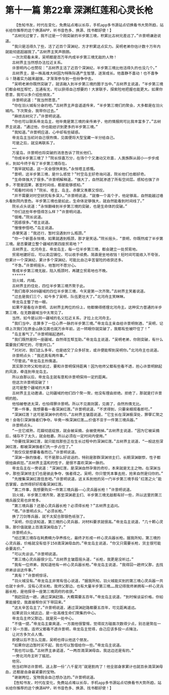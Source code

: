 # 第十一篇 第22章 深渊红莲和心灵长枪
        【告知书友，时代在变化，免费站点难以长存，手机app多书源站点切换看书大势所趋，站长给你推荐的这个换源APP，听书音色多、换源、找书都好使！】
       “古树兄过誉了，我不过是一个刚突破的半步第三境，积累比古树兄差远了。”许景明谦逊说道。
       “我只是活得久了些，活了近百个深渊纪，方才积累这点实力。吴明老弟你估计数十万年内就能彻底超越我了。”古树界主笑声朗朗。
       一次次观看未来，吴明都是百万年内成半步第三境无敌的人物！
       古树界主当然想办法拉近关系。
       许景明内心也赞叹：“古树界主活了近百个深渊纪，半步第三境比他活得久的也没几个。”
       古树界主，是一株高维大树因为特殊际遇产生智慧，逐渐成长。他喜静不喜动！也不喜争斗！随着实力越来越强，才渐渐参与到一些纷争中去。
       “吴明老弟你既然突破了，就该融入到半步第三境的圈子当中。”古树界主说道，“半步第三境们都会相互帮忙，互通有无，可以获得自己想要的！大家联手，探索险地把握也能更大。如果你愿意，我可以多介绍些朋友。”
       许景明说道：“我当然愿意。”
       “你在羽火城有分身的吧。”古树界主声音遥遥传来，“半步第三境们的聚会，大多都是在羽火城内。下次聚会，我带你过去。”
       “麻烦古树兄了。”许景明说道。
       “你也可以联系帝龙岛主，他毕竟是第三境的亲传弟子，他的情报网可比我丰富多了。”古树界主说道，“通过他，你也能结识到更多的半步第三境。”
       “我知道。”许景明应道，心中却有些疑惑。
       帝龙岛主当初对自己很热情，见面便将大型宝藏一半分给自己。
       可是之后，就没再联系了。
       ……
       万星岛，许景明也将突破的消息告诉了院长他们。
       “你成半步第三境了？”院长惊喜万分，在场个个又激动又欢喜，人类族群从弱小一步步成长，到如今终于有了半步第三境存在。
       “我早就知道，这一天会很快来到。”永恒塔主感慨。
       “景明，这半步第三境，是什么感觉？”时空岛主好奇询问道，院长他们也都好奇。
       “生命体强大了很多。”许景明解释道，“强大了，自然就渗透了所有空间层。感知也强了许多，不管是因果，甚至时间线，都是能够感知。”
       “观看时间线？”院长、塔主、岛主、赤蒙又羡慕又惊叹。
       “并不需要对时空研究有多深入。”许景明说道，“就像一个高个子，他足够高，自然能越过墙头看到院内景色。半步第三境也是如此，生命体足够强大，就自然能看到时间线了。”
       院长点头说道：“永恒巅峰到半步第三境的突破，也是生命体的突破。”
       “你们这些年参悟得怎么样？”许景明问道。
       “很难。”院长说道。
       “困惑很多。”塔主说道。
       “慢慢参悟吧。”岛主说道。
       赤蒙笑道：“我还行，暂时没遇到什么瓶颈。”
       “你一个新晋永恒境，如果就遇到瓶颈，那才是笑话。”院长摇头，“景明，你既然成了半步第三境。是否要建立整个疆域的第四座贸易地？”
       古树界主、北河舟主、帝龙岛主，每一位半步第三境，都会建立一处贸易地。
       贸易地建好后，可以卖店铺位，可以收手续费。简直是坐地收钱！短时间可能收入不夸张，但累计一个深渊纪，累计多个深渊纪，可能比自己辛苦冒险的收获还多。
       “不急。”许景明摇头，他暂时不愿分心。
       等成半步第三境无敌，陷入瓶颈时，再建立贸易地也不晚。
       ******
       羽火城，内城。
       古树界主的住处，四位半步第三境齐聚于此。
       “我们南亭3609疆域的四位半步第三境，今天是第一次齐聚。”古树界主笑着说道。
       “过去是我们三个，如今多了吴明，队伍更壮大了。”北河舟主笑眯眯。
       帝龙岛主瞥了他一眼。
       如果不是看在许景明、古树界主两位的份上，他都懒得搭理北河舟主。这种实力普通的半步第三境，在无数疆域当中太常见了。
       当然，如今是以同一疆域的名义拉近关系，才拉上北河舟主。
       “我们当中，总算多了一位心界一脉的半步第三境。”帝龙岛主亲自给许景明倒酒，“吴明，记得上次我们在原金山脉见面也就万余年前，这一转眼你就突破了，我都有些被吓住了！”
       “岛主客气了。”许景明端起酒杯。
       “我们既然是同一座疆域，自然得互帮互助。”帝龙岛主说道，“吴明老弟，你刚突破，有什么需要我们帮忙的，尽管开口。”
       “对对对，我们这么多年，也是结交了众多好友，或许便能帮到吴明你。”北河舟主也说道。
       许景明点头：“我还真有两件事。”
       “尽管说。”帝龙岛主热情道。
       其实那次师父和他说过，要和许景明保持距离！因为他师父都有些看不透，担心许景明掀起的风浪，牵连到帝龙岛主。
       所以自那以后，帝龙岛主就有意和许景明保持一定的距离。
       但这次许景明突破了！
       这可是整个疆域的大事！
       古树界主主动邀请，让同疆域的他们四个聚一聚，他没有理由拒绝。拒绝了，那就是打许景明的脸。
       他怕被卷进太深，也怕得罪许景明。所以不见面则罢，见面了，自然热情无比。
       “第一件事，我想要看一看深渊红莲。”许景明说道，“不求得到，只要亲眼观看即可。”
       “深渊红莲？这可是深渊中的奇珍。”古树界主皱眉说道，“它生长在深渊极深处，罪孽汇聚之地！会吸引深渊强者们争夺。毕竟一株深渊红莲……价值不亚于一件第三境兵器。”
       许景明点头。
       “一旦它成熟，花瓣彻底绽放，就会被采摘，会被使用掉。”古树界主说道，“因为它被采摘后，储存不了太久，就会枯萎。所以必须在一定时间内使用。”
       “你要找深渊红莲，就只能找那些正在生长过程中的深渊红莲。”古树界主说道，“一般这些深渊红莲，都被深渊强者们先一步占住了。”
       “我仅仅是想要看看而已。”许景明说道。
       “深渊一脉的强者，可不是那么好说话的，特别是那群深渊领主们，长期深渊献祭，性子都很扭曲疯狂。”古树界主温和的性子，是很不喜欢深渊一脉的。
       帝龙岛主在一旁说道：“深渊红莲，是深渊自然孕育的奇珍，本来就是无主之物。在深渊当中，那些深渊领主们也是彼此争夺，强者得之。吴明，你只管凭本事去抢，抢来自然是归你的。”
       “先搜集深渊红莲信息吧。”许景明说道，这关系到他的另一门半步第三境手段‘红莲之火’能否掌握，自然得好好观看深渊红莲。
       “第二件事，我想要购买一件第三境兵器——心灵兵器长枪！”许景明说道。
       羽火城，半步第三境齐聚，甚至深渊君主们、半步第三境无敌都有好一些，所以这里的第三境兵器交易也非常多。
       “第三境兵器？还是心灵兵器长枪？必须得长枪？”古树界主追问。
       “嗯。”许景明点头，“必须长枪。”
       换了刀剑等兵器，就不太契合那银色纸张了。
       “吴明，你应该知道，第三境的心灵兵器，对材料要求就很高。”帝龙岛主说道，“几十颗心灵珠，那价值就是上百滴深渊母血了。”
       许景明点头。
       “经过第三境存在耗费精力孕养炼化，最终才形成一杆心灵兵器长枪。据我所知，第三境的心灵兵器，价格就没有低于150滴深渊母血的。”帝龙岛主说道，“你又只需要长枪，货主很可能会要高价。”
       “可以先谈谈。”许景明说道。
       “第三境心灵兵器很少见。”古树界主皱眉摇头道，“长枪，我更是没听过。”
       “我有一位师弟，我知道他有一杆心灵兵器长枪。”帝龙岛主说道，“我得回一趟师父那，去找师弟谈谈这件事。”
       “真有？”许景明惊讶。
       “羽火城没有。”帝龙岛主非常有信心说道，“据我所知，羽火城能买到的第三境心灵兵器一共也就十余件，没有心灵长枪。我师父那边，也有大量半步第三境……我记得我师弟拥有一杆心灵兵器长枪，是他探寻一座第三境洞府的收获。”
       “我赶回去一趟，通过深渊赶路，大概需要五百年。”帝龙岛主说道，“到时候谈妥价格，你如果能接受，我直接帮你买下带回来。”
       “这太辛苦岛主了。”许景明说道，通过深渊赶路都要五百年，可见距离遥远。
       如果说羽火城这边，是一处高维生命们聚集的中心。
       帝龙岛主师父那边，就是另一处中心。
       “不值一提。”帝龙岛主豪爽道，一方面他很警惕，觉得双方碰面次数得少点，别总是聚在一起！另一方面，连师父都看不透许景明，帝龙岛主觉得，自己应该多投一点赌注。
       让对方多欠点人情。
       即便以后不怎么见面，吴明也得认他这个朋友。
       “如果你这边暂时买不起，我也可以暂借给你一些。”帝龙岛主说道。
       “我也可以借。”古树界主承诺道，“一两百滴深渊母血，我这边还是有的。”
       一旁北河舟主听了尴尬。
       他穷。
       他当初拜访许景明，送上那一份‘八千星河’就是割肉了！他全部身家累计也就百余滴深渊母血，还都是自身最紧要的宝物。
       “谢谢两位，宝物我会自己想办法的。”许景明说道。
       【告知书友，时代在变化，免费站点难以长存，手机app多书源站点切换看书大势所趋，站长给你推荐的这个换源APP，听书音色多、换源、找书都好使！】